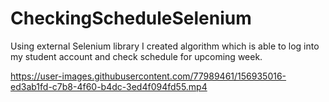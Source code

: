 # CheckingScheduleSelenium
Using external Selenium library I created algorithm which is able to log into my student account and check schedule for upcoming week.



https://user-images.githubusercontent.com/77989461/156935016-ed3ab1fd-c7b8-4f60-b4dc-3ed4f094fd55.mp4

